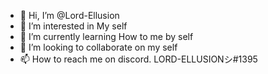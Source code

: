 - 👋 Hi, I’m @Lord-Ellusion
- 👀 I’m interested in My self
- 🌱 I’m currently learning How to me by self
- 💞️ I’m looking to collaborate on my self
- 📫 How to reach me on discord. LORD-ELLUSIONシ#1395

<!---
Lord-Ellusion/Lord-Ellusion is a ✨ special ✨ repository because its `README.md` (this file) appears on your GitHub profile.
You can click the Preview link to take a look at your changes.
--->
